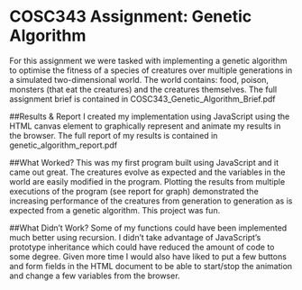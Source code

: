 # COSC343 Assignment: Genetic Algorithm

For this assignment we were tasked with implementing a genetic algorithm to optimise the fitness of a species of creatures over multiple generations in a simulated two-dimensional world. The world contains: food, poison, monsters (that eat the creatures) and the creatures themselves. The full assignment brief is contained in COSC343_Genetic_Algorithm_Brief.pdf

##Results & Report
I created my implementation using JavaScript using the HTML canvas element to graphically represent and animate my results in the browser. The full report of my results is contained in genetic_algorithm_report.pdf

##What Worked?
This was my first program built using JavaScript and it came out great. The creatures evolve as expected and the variables in the world are easily modified in the program. Plotting the results from multiple executions of the program (see report for graph) demonstrated the increasing performance of the creatures from generation to generation as is expected from a genetic algorithm. This project was fun. 

##What Didn’t Work? 
Some of my functions could have been implemented much better using recursion. I didn’t take advantage of JavaScript’s prototype inheritance which could have reduced the amount of code to some degree. Given more time I would also have liked to put a few buttons and form fields in the HTML document to be able to start/stop the animation and change a few variables from the browser.


